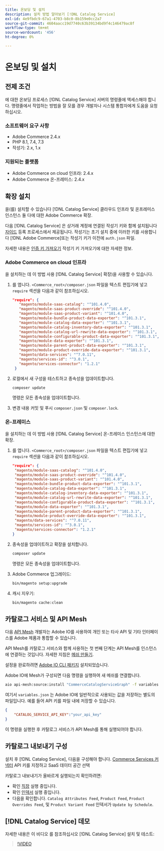 ```yaml
---
title: 온보딩 및 설치
description: 설치 방법 알아보기 [!DNL Catalog Service]
exl-id: 4e9fbdc9-67a1-4703-b8c0-8b159e0cc2a7
source-git-commit: 4604aacc19d7740c63b39134bd9f4c146479ac8f
workflow-type: tm+mt
source-wordcount: '456'
ht-degree: 0%

---
```


# 온보딩 및 설치

## 전제 조건

에 대한 온보딩 프로세스 [!DNL Catalog Service] 서버의 명령줄에 액세스해야 합니다. 명령줄에서 작업하는 방법을 잘 모를 경우 개발자나 시스템 통합자에게 도움을 요청하십시오.

### 소프트웨어 요구 사항

- Adobe Commerce 2.4.x
- PHP 8.1, 7.4, 7.3
- 작성기: 2.x, 1.x

### 지원되는 플랫폼

- Adobe Commerce on cloud 인프라: 2.4.x
- Adobe Commerce 온-프레미스: 2.4.x

## 확장 설치

을(를) 설치할 수 있습니다 [!DNL Catalog Service] 클라우드 인프라 및 온프레미스 인스턴스 둘 다에 대한 Adobe Commerce 확장.

다음 [!DNL Catalog Service] 은 상거래 계정에 연결된 작성기 키와 함께 설치됩니다 [자이드](https://developer.adobe.com/commerce/marketplace/guides/sellers/profile-personal/#field-descriptions) 등록 프로세스에서 제공됩니다. 작성기는 초기 설치 중에 이러한 키를 사용합니다 [!DNL Adobe Commerce]또는 작성기 키가 이전에 `auth.json` 파일.

자세한 내용은 [인증 키 가져오기](https://devdocs.magento.com/guides/v2.4/install-gde/prereq/connect-auth.html) 작성기 키 가져오기에 대한 자세한 정보.

### Adobe Commerce on cloud 인프라

을 설치하는 데 이 방법 사용 [!DNL Catalog Service] 확장)을 사용할 수 있습니다.

1. 를 엽니다. `<Commerce_root>/composer.json` 파일을 텍스트 편집기에 넣고 `require` 섹션을 다음과 같이 참조하십시오.

   ```json
   "require": {
      "magento/module-saas-catalog": "^101.4.0",
      "magento/module-saas-product-override": "^101.4.0",
      "magento/module-saas-product-variant": "^101.4.0",
      "magento/module-bundle-product-data-exporter": "^101.3.1",
      "magento/module-catalog-data-exporter": "^101.3.1",
      "magento/module-catalog-inventory-data-exporter": "^101.3.1",
      "magento/module-catalog-url-rewrite-data-exporter": "^101.3.1",
      "magento/module-configurable-product-data-exporter": "^101.3.1",
      "magento/module-data-exporter": "^101.3.1",
      "magento/module-parent-product-data-exporter": "^101.3.1",
      "magento/module-product-override-data-exporter": "^101.3.1",
      "magento/data-services": "^7.0.11",
      "magento/services-id": "^3.0.1",
      "magento/services-connector": "1.2.1"
    }
   ```

1. 로컬에서 새 구성을 테스트하고 종속성을 업데이트합니다.

   ```bash
   composer update
   ```

   명령은 모든 종속성을 업데이트합니다.

1. 변경 내용 커밋 및 푸시 `composer.json` 및 `composer.lock`.

### 온-프레미스

을 설치하는 데 이 방법 사용 [!DNL Catalog Service] 온-프레미스 인스턴스에 대한 확장.

1. 를 엽니다. `<Commerce_root>/composer.json` 파일을 텍스트 편집기에 넣고 `require` 섹션을 다음과 같이 참조하십시오.

   ```json
   "require": {
    "magento/module-saas-catalog": "^101.4.0",
    "magento/module-saas-product-override": "^101.4.0",
    "magento/module-saas-product-variant": "^101.4.0",
    "magento/module-bundle-product-data-exporter": "^101.3.1",
    "magento/module-catalog-data-exporter": "^101.3.1",
    "magento/module-catalog-inventory-data-exporter": "^101.3.1",
    "magento/module-catalog-url-rewrite-data-exporter": "^101.3.1",
    "magento/module-configurable-product-data-exporter": "^101.3.1",
    "magento/module-data-exporter": "^101.3.1",
    "magento/module-parent-product-data-exporter": "^101.3.1",
    "magento/module-product-override-data-exporter": "^101.3.1",
    "magento/data-services": "^7.0.11",
    "magento/services-id": "^3.0.1",
    "magento/services-connector": "1.2.1"
   }
   ```

1. 종속성을 업데이트하고 확장을 설치합니다.

   ```bash
   composer update
   ```

   명령은 모든 종속성을 업데이트합니다.

1. Adobe Commerce 업그레이드:

   ```bash
   bin/magento setup:upgrade
   ```

1. 캐시 지우기:

   ```bash
   bin/magento cache:clean
   ```

## 카탈로그 서비스 및 API Mesh

다음 [API Mesh](https://developer.adobe.com/graphql-mesh-gateway/gateway/overview/) 개발자는 Adobe IO를 사용하여 개인 또는 타사 API 및 기타 인터페이스를 Adobe 제품과 통합할 수 있습니다.

API Mesh를 카탈로그 서비스와 함께 사용하는 첫 번째 단계는 API Mesh를 인스턴스에 연결하는 것입니다. 자세한 지침은 [메쉬 만들기](https://developer.adobe.com/graphql-mesh-gateway/gateway/create-mesh/).

설정을 완료하려면 [Adobe IO CLI 패키지](https://developer.adobe.com/runtime/docs/guides/tools/cli_install/) 설치되었습니다.

Adobe IO에 Mesh가 구성되면 다음 명령을 실행하여 새 메쉬를 연결합니다.

```bash
aio api-mesh:source:install "CommerceCatalogServiceGraph" -f variables.json
```

여기서 `variables.json` 는 Adobe IO에 일반적으로 사용되는 값을 저장하는 별도의 파일입니다.
예를 들어 API 키를 파일 내에 저장할 수 있습니다.

```json
{
    "CATALOG_SERVICE_API_KEY":"your_api_key"
}
```

이 명령을 실행한 후 카탈로그 서비스가 API Mesh를 통해 실행되어야 합니다.

## 카탈로그 내보내기 구성

설치 후 [!DNL Catalog Service], 다음을 구성해야 합니다. [Commerce Services 커넥터](../landing/saas.md) API 키를 지정하고 SaaS 데이터 공간 선택

카탈로그 내보내기가 올바르게 실행되는지 확인하려면:

- 확인 [직장](https://experienceleague.adobe.com/docs/commerce-operations/configuration-guide/cli/configure-cron-jobs.html) 실행 중입니다.
- 확인 [인덱서](https://experienceleague.adobe.com/docs/commerce-operations/configuration-guide/cli/manage-indexers.html) 실행 중입니다.
- 다음을 확인합니다. `Catalog Attributes Feed`, `Product Feed`, `Product Overrides Feed`, 및 `Product Variant Feed` 인덱서가 `Update by Schedule`.

## [!DNL Catalog Service] 데모

자세한 내용은 이 비디오 를 참조하십시오 [!DNL Catalog Service] 설치 및 테스트:

>[!VIDEO](https://video.tv.adobe.com/v/3409390?quality=12&learn=on)
